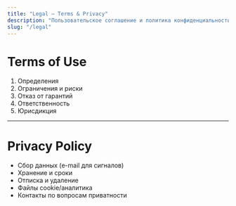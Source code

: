 ```yaml
---
title: "Legal — Terms & Privacy"
description: "Пользовательское соглашение и политика конфиденциальности."
slug: "/legal"
---
```


# Terms of Use
1. Определения  
2. Ограничения и риски  
3. Отказ от гарантий  
4. Ответственность  
5. Юрисдикция

---

# Privacy Policy
- Сбор данных (e-mail для сигналов)  
- Хранение и сроки  
- Отписка и удаление  
- Файлы cookie/аналитика  
- Контакты по вопросам приватности

